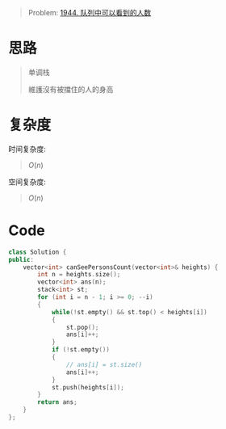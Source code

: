 > Problem: [1944. 队列中可以看到的人数](https://leetcode.cn/problems/number-of-visible-people-in-a-queue/description/)

# 思路

> 单调栈
>
> 維護沒有被擋住的人的身高

# 复杂度

时间复杂度:
> $O(n)$

空间复杂度:
> $O(n)$

# Code
```C++ []
class Solution {
public:
    vector<int> canSeePersonsCount(vector<int>& heights) {
        int n = heights.size();
        vector<int> ans(n);
        stack<int> st;
        for (int i = n - 1; i >= 0; --i)
        {
            while(!st.empty() && st.top() < heights[i])
            {
                st.pop();
                ans[i]++;
            }
            if (!st.empty())
            {
                // ans[i] = st.size()
                ans[i]++;
            }
            st.push(heights[i]);
        }
        return ans;
    }
};
```